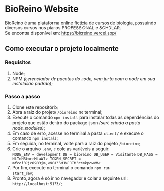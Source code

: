 # BioReino Website
BioReino é uma plataforma online fictícia de cursos de biologia, possuindo diversos cursos nos planos PROFESSIONAL e SCHOLAR.
<br>
Se encontra disponível em: https://bioreino.vercel.app/

## Como executar o projeto localmente
### Requisitos
1. Node;
2. NPM *(gerenciador de pacotes do node, vem junto com o node em sua instalação padrão)*;

### Passo a passo

1. Clone este repositório;
2. Abra a raiz do projeto <code>/bioreino</code> no terminal;
3. Execute o comando <code>npm install</code> para instalar todas as dependências do projeto que estão dentro do package-json *(será criada a pasta node_modules)*;
4. Em caso de erro, acesse no terminal a pasta <code>client/</code> e execute o comando <code>npm install</code>;
5. Em seguida, no terminal, volte para a raiz do projeto <code>/bioreino</code>;
6. Crie o arquivo <code>.env</code>, e cole as variáveis a seguir: <br>
<code>NODE_ENV = development
DB = bioreino
DB_USER = Visitante
DB_PASS = NLTnH30orrMLaW7z
TOKEN_SECRET = mfcoi32jc8903jm,v90835MJVCJTM3cfmkpowVM<.</code>
7. Por fim, execute no terminal o comando <code>npm run start_dev</code>;
8. Pronto, agora é só ir no navegador e colar a seguinte url: <code>http://localhost:5173/</code>;
